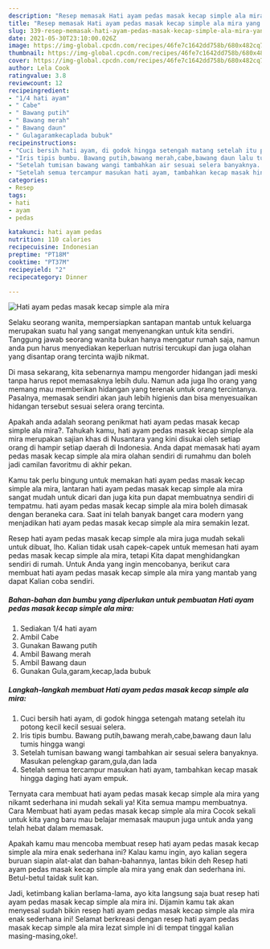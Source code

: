 ```yaml
---
description: "Resep memasak Hati ayam pedas masak kecap simple ala mira yang nikmat dan Mudah Dibuat"
title: "Resep memasak Hati ayam pedas masak kecap simple ala mira yang nikmat dan Mudah Dibuat"
slug: 339-resep-memasak-hati-ayam-pedas-masak-kecap-simple-ala-mira-yang-nikmat-dan-mudah-dibuat
date: 2021-05-30T23:10:00.026Z
image: https://img-global.cpcdn.com/recipes/46fe7c1642dd758b/680x482cq70/hati-ayam-pedas-masak-kecap-simple-ala-mira-foto-resep-utama.jpg
thumbnail: https://img-global.cpcdn.com/recipes/46fe7c1642dd758b/680x482cq70/hati-ayam-pedas-masak-kecap-simple-ala-mira-foto-resep-utama.jpg
cover: https://img-global.cpcdn.com/recipes/46fe7c1642dd758b/680x482cq70/hati-ayam-pedas-masak-kecap-simple-ala-mira-foto-resep-utama.jpg
author: Lela Cook
ratingvalue: 3.8
reviewcount: 12
recipeingredient:
- "1/4 hati ayam"
- " Cabe"
- " Bawang putih"
- " Bawang merah"
- " Bawang daun"
- " Gulagaramkecaplada bubuk"
recipeinstructions:
- "Cuci bersih hati ayam, di godok hingga setengah matang setelah itu potong kecil kecil sesuai selera."
- "Iris tipis bumbu. Bawang putih,bawang merah,cabe,bawang daun lalu tumis hingga wangi"
- "Setelah tumisan bawang wangi tambahkan air sesuai selera banyaknya. Masukan pelengkap garam,gula,dan lada"
- "Setelah semua tercampur masukan hati ayam, tambahkan kecap masak hingga daging hati ayam empuk."
categories:
- Resep
tags:
- hati
- ayam
- pedas

katakunci: hati ayam pedas 
nutrition: 110 calories
recipecuisine: Indonesian
preptime: "PT18M"
cooktime: "PT37M"
recipeyield: "2"
recipecategory: Dinner

---
```



![Hati ayam pedas masak kecap simple ala mira](https://img-global.cpcdn.com/recipes/46fe7c1642dd758b/680x482cq70/hati-ayam-pedas-masak-kecap-simple-ala-mira-foto-resep-utama.jpg)

Selaku seorang wanita, mempersiapkan santapan mantab untuk keluarga merupakan suatu hal yang sangat menyenangkan untuk kita sendiri. Tanggung jawab seorang  wanita bukan hanya mengatur rumah saja, namun anda pun harus menyediakan keperluan nutrisi tercukupi dan juga olahan yang disantap orang tercinta wajib nikmat.

Di masa  sekarang, kita sebenarnya mampu mengorder hidangan jadi meski tanpa harus repot memasaknya lebih dulu. Namun ada juga lho orang yang memang mau memberikan hidangan yang terenak untuk orang tercintanya. Pasalnya, memasak sendiri akan jauh lebih higienis dan bisa menyesuaikan hidangan tersebut sesuai selera orang tercinta. 



Apakah anda adalah seorang penikmat hati ayam pedas masak kecap simple ala mira?. Tahukah kamu, hati ayam pedas masak kecap simple ala mira merupakan sajian khas di Nusantara yang kini disukai oleh setiap orang di hampir setiap daerah di Indonesia. Anda dapat memasak hati ayam pedas masak kecap simple ala mira olahan sendiri di rumahmu dan boleh jadi camilan favoritmu di akhir pekan.

Kamu tak perlu bingung untuk memakan hati ayam pedas masak kecap simple ala mira, lantaran hati ayam pedas masak kecap simple ala mira sangat mudah untuk dicari dan juga kita pun dapat membuatnya sendiri di tempatmu. hati ayam pedas masak kecap simple ala mira boleh dimasak dengan beraneka cara. Saat ini telah banyak banget cara modern yang menjadikan hati ayam pedas masak kecap simple ala mira semakin lezat.

Resep hati ayam pedas masak kecap simple ala mira juga mudah sekali untuk dibuat, lho. Kalian tidak usah capek-capek untuk memesan hati ayam pedas masak kecap simple ala mira, tetapi Kita dapat menghidangkan sendiri di rumah. Untuk Anda yang ingin mencobanya, berikut cara membuat hati ayam pedas masak kecap simple ala mira yang mantab yang dapat Kalian coba sendiri.

<!--inarticleads1-->

##### Bahan-bahan dan bumbu yang diperlukan untuk pembuatan Hati ayam pedas masak kecap simple ala mira:

1. Sediakan 1/4 hati ayam
1. Ambil  Cabe
1. Gunakan  Bawang putih
1. Ambil  Bawang merah
1. Ambil  Bawang daun
1. Gunakan  Gula,garam,kecap,lada bubuk




<!--inarticleads2-->

##### Langkah-langkah membuat Hati ayam pedas masak kecap simple ala mira:

1. Cuci bersih hati ayam, di godok hingga setengah matang setelah itu potong kecil kecil sesuai selera.
1. Iris tipis bumbu. Bawang putih,bawang merah,cabe,bawang daun lalu tumis hingga wangi
1. Setelah tumisan bawang wangi tambahkan air sesuai selera banyaknya. Masukan pelengkap garam,gula,dan lada
1. Setelah semua tercampur masukan hati ayam, tambahkan kecap masak hingga daging hati ayam empuk.




Ternyata cara membuat hati ayam pedas masak kecap simple ala mira yang nikamt sederhana ini mudah sekali ya! Kita semua mampu membuatnya. Cara Membuat hati ayam pedas masak kecap simple ala mira Cocok sekali untuk kita yang baru mau belajar memasak maupun juga untuk anda yang telah hebat dalam memasak.

Apakah kamu mau mencoba membuat resep hati ayam pedas masak kecap simple ala mira enak sederhana ini? Kalau kamu ingin, ayo kalian segera buruan siapin alat-alat dan bahan-bahannya, lantas bikin deh Resep hati ayam pedas masak kecap simple ala mira yang enak dan sederhana ini. Betul-betul taidak sulit kan. 

Jadi, ketimbang kalian berlama-lama, ayo kita langsung saja buat resep hati ayam pedas masak kecap simple ala mira ini. Dijamin kamu tak akan menyesal sudah bikin resep hati ayam pedas masak kecap simple ala mira enak sederhana ini! Selamat berkreasi dengan resep hati ayam pedas masak kecap simple ala mira lezat simple ini di tempat tinggal kalian masing-masing,oke!.

